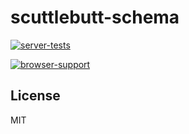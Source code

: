 # scuttlebutt-schema

[![server-tests](https://travis-ci.org/dominictarr/scuttlebutt-schema)
](https://secure.travis-ci.org/dominictarr/scuttlebutt-schema.png?branch=master)

[![browser-support](https://ci.testling.com/dominictarr/scuttlebutt-schema.png)
](https://ci.testling.com/dominictarr/scuttlebutt-schema)

## License

MIT
